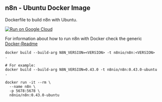 ## n8n - Ubuntu Docker Image

Dockerfile to build n8n with Ubuntu.

[![Run on Google Cloud](https://deploy.cloud.run/button.svg)](https://deploy.cloud.run?git_repo=https://github.com/harshil1712/n8n-docker)

For information about how to run n8n with Docker check the generic
[Docker-Readme](https://github.com/n8n-io/n8n/tree/master/docker/images/n8n/README.md)


```
docker build --build-arg N8N_VERSION=<VERSION> -t n8nio/n8n:<VERSION> .

# For example:
docker build --build-arg N8N_VERSION=0.43.0 -t n8nio/n8n:0.43.0-ubuntu .
```

```
docker run -it --rm \
  --name n8n \
  -p 5678:5678 \
  n8nio/n8n:0.43.0-ubuntu
```
